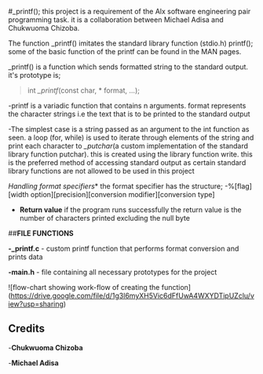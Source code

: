 #_printf(); this project is a requirement of the Alx software engineering pair programming task. it is a collaboration between Michael Adisa and Chukwuoma Chizoba.


The function _printf() imitates the standard library function (stdio.h) printf();
some of the basic function of the printf can be found in the MAN pages.


_printf() is a function which sends formatted string to the standard output.
it's prototype is;


> int  *_printf*(const char, * format, ...);

-printf is a variadic function that contains n arguments.
format represents the character strings i.e the text that is to be printed to the standard output



-The simplest case is a string passed as an argument to the int function as seen.
a loop (for, while) is used to iterate through elements of the string
and print each character to *_putchar*(a custom implementation of the standard library function putchar). this is created using the library function write. this is the preferred method of accessing standard output as certain standard library functions are not allowed to be used in this project



*Handling format specifiers**
the format specifier has the structure;
-%[flag][width option][precision][conversion modifier][conversion type]



- **Return value**
if the program runs successfully the return value is the number of characters printed excluding the null byte


##**FILE FUNCTIONS**


**-_printf.c** - custom printf function that performs format conversion and prints data


**-main.h** - file containing all necessary prototypes for the project

![flow-chart showing work-flow of creating the function] (https://drive.google.com/file/d/1g3l6myXH5Vic6dFfUwA4WXYDTipUZclu/view?usp=sharing)


## **Credits**
-**Chukwuoma Chizoba**

-**Michael Adisa**
